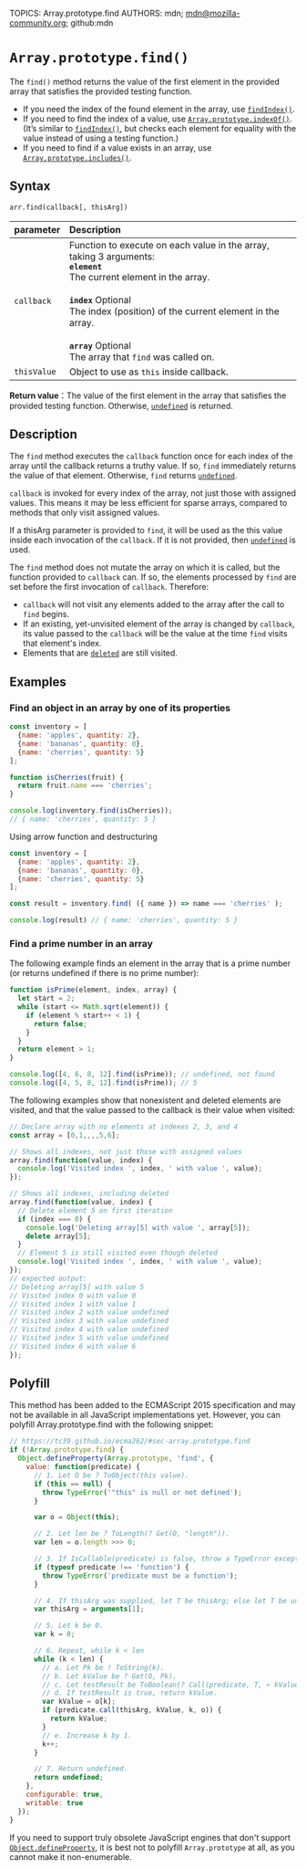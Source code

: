 TOPICS: Array.prototype.find
AUTHORS: mdn; mdn@mozilla-community.org; github:mdn

# `Array.prototype.find()`

The `find()` method returns the value of the first element in the provided array that satisfies the
provided testing function.

- If you need the index of the found element in the array, use [`findIndex()`](/en/webfrontend/findIndex).
- If you need to find the index of a value, use [`Array.prototype.indexOf()`](/en/webfrontend/Array.prototype.indexOf).
(It’s similar to [`findIndex()`](/en/webfrontend/findIndex), but checks each element for equality
with the value instead of using a testing function.)
- If you need to find if a value exists in an array, use [`Array.prototype.includes()`](/en/webfrontend/Array.prototype.includes).

## Syntax

```html
arr.find(callback[, thisArg])
```

| parameter | Description |
| :-- | :-- |
| `callback` | Function to execute on each value in the array, taking 3 arguments:<br>**`element`**<br>The current element in the array.<br><br>**`index`** Optional<br>The index (position) of the current element in the array.<br><br>**`array`** Optional<br>The array that `find` was called on.
| `thisValue` | Object to use as `this` inside callback. |

**Return value**：The value of the first element in the array that satisfies the provided testing
function. Otherwise, [`undefined`](/en/webfrontend/undefined) is returned.

## Description

The `find` method executes the `callback` function once for each index of the array until the callback
returns a truthy value. If so, `find` immediately returns the value of that element. Otherwise,
`find` returns [`undefined`](/en/webfrontend/undefined).

`callback` is invoked for every index of the array, not just those with assigned values. This means
it may be less efficient for sparse arrays, compared to methods that only visit assigned values.

If a thisArg parameter is provided to `find`, it will be used as the this value inside each
invocation of the `callback`. If it is not provided, then
[`undefined`](/en/webfrontend/undefined) is used.

The `find` method does not mutate the array on which it is called, but the function provided to
`callback` can. If so, the elements processed by `find` are set before the first invocation of
`callback`. Therefore:

- `callback` will not visit any elements added to the array after the call to `find` begins.
- If an existing, yet-unvisited element of the array is changed by `callback`, its value passed to
the `callback` will be the value at the time `find` visits that element's index.
- Elements that are [`deleted`](/en/webfrontend/deleted) are still visited.

## Examples

### Find an object in an array by one of its properties

```javascript
const inventory = [
  {name: 'apples', quantity: 2},
  {name: 'bananas', quantity: 0},
  {name: 'cherries', quantity: 5}
];

function isCherries(fruit) {
  return fruit.name === 'cherries';
}

console.log(inventory.find(isCherries));
// { name: 'cherries', quantity: 5 }
```

Using arrow function and destructuring

```javascript
const inventory = [
  {name: 'apples', quantity: 2},
  {name: 'bananas', quantity: 0},
  {name: 'cherries', quantity: 5}
];

const result = inventory.find( ({ name }) => name === 'cherries' );

console.log(result) // { name: 'cherries', quantity: 5 }
```

### Find a prime number in an array

The following example finds an element in the array that is a prime number (or returns undefined if
there is no prime number):

```javascript
function isPrime(element, index, array) {
  let start = 2;
  while (start <= Math.sqrt(element)) {
    if (element % start++ < 1) {
      return false;
    }
  }
  return element > 1;
}

console.log([4, 6, 8, 12].find(isPrime)); // undefined, not found
console.log([4, 5, 8, 12].find(isPrime)); // 5
```

The following examples show that nonexistent and deleted elements are visited, and that the value
passed to the callback is their value when visited:

```javascript
// Declare array with no elements at indexes 2, 3, and 4
const array = [0,1,,,,5,6];

// Shows all indexes, not just those with assigned values
array.find(function(value, index) {
  console.log('Visited index ', index, ' with value ', value);
});

// Shows all indexes, including deleted
array.find(function(value, index) {
  // Delete element 5 on first iteration
  if (index === 0) {
    console.log('Deleting array[5] with value ', array[5]);
    delete array[5];
  }
  // Element 5 is still visited even though deleted
  console.log('Visited index ', index, ' with value ', value);
});
// expected output:
// Deleting array[5] with value 5
// Visited index 0 with value 0
// Visited index 1 with value 1
// Visited index 2 with value undefined
// Visited index 3 with value undefined
// Visited index 4 with value undefined
// Visited index 5 with value undefined
// Visited index 6 with value 6
});
```

## Polyfill

This method has been added to the ECMAScript 2015 specification and may not be available in all
JavaScript implementations yet. However, you can polyfill Array.prototype.find with the following snippet:

```javascript
// https://tc39.github.io/ecma262/#sec-array.prototype.find
if (!Array.prototype.find) {
  Object.defineProperty(Array.prototype, 'find', {
    value: function(predicate) {
      // 1. Let O be ? ToObject(this value).
      if (this == null) {
        throw TypeError('"this" is null or not defined');
      }

      var o = Object(this);

      // 2. Let len be ? ToLength(? Get(O, "length")).
      var len = o.length >>> 0;

      // 3. If IsCallable(predicate) is false, throw a TypeError exception.
      if (typeof predicate !== 'function') {
        throw TypeError('predicate must be a function');
      }

      // 4. If thisArg was supplied, let T be thisArg; else let T be undefined.
      var thisArg = arguments[1];

      // 5. Let k be 0.
      var k = 0;

      // 6. Repeat, while k < len
      while (k < len) {
        // a. Let Pk be ! ToString(k).
        // b. Let kValue be ? Get(O, Pk).
        // c. Let testResult be ToBoolean(? Call(predicate, T, « kValue, k, O »)).
        // d. If testResult is true, return kValue.
        var kValue = o[k];
        if (predicate.call(thisArg, kValue, k, o)) {
          return kValue;
        }
        // e. Increase k by 1.
        k++;
      }

      // 7. Return undefined.
      return undefined;
    },
    configurable: true,
    writable: true
  });
}
```

If you need to support truly obsolete JavaScript engines that don't support [`Object.defineProperty`](/en/webfrontend/Object.defineProperty),
it is best not to polyfill `Array.prototype` at all, as you cannot make it non-enumerable.
